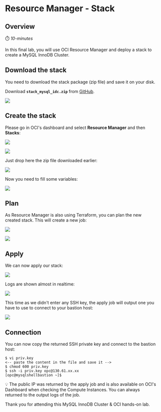 # Resource Manager - Stack

## Overview

⏱️ _10-minutes_ 

In this final lab, you will use OCI Resource Manager and deploy a stack to create a MySQL InnoDB Cluster.

## Download the stack

You need to download the stack package (zip file) and save it on your disk.

Download **`stack_mysql_idc.zip`** from [GitHub](https://github.com/lefred/oci-mysql-idc/releases/tag/1.1.0).

![](images/stack/03.png)

## Create the stack

Please go in OCI's dashboard and select **Resource Manager** and then **Stacks**:

![](images/stack/01.png)

![](images/stack/02.png)

Just drop here the zip file downloaded earlier:

![](images/stack/04.png)

Now you need to fill some variables:

![](images/stack/05.png)


## Plan

As Resource Manager is also using Terraform, you can plan the new created stack. This will create a new job:

![](images/stack/06.png)

![](images/stack/07.png)

## Apply

We can now apply our stack:

![](images/stack/08.png)

Logs are shown almost in realtime:

![](images/stack/09.png)

This time as we didn't enter any SSH key, the apply job will output one you have to use to connect to your bastion host:

![](images/stack/10.png)

## Connection

You can now copy the returned SSH private key and connect to the bastion host:

```
$ vi priv.key
<-- paste the content in the file and save it -->
$ chmod 600 priv.key
$ ssh -i priv.key opc@130.61.xx.xx
[opc@mysqlshellbastion ~]$
```

💡 The public IP was returned by the apply job and is also available on OCI's Dashboard when checking the Compute Instances. You can always returned to the output logs
of the job.

Thank you for attending this MySQL InnoDB Cluster & OCI hands-on lab.